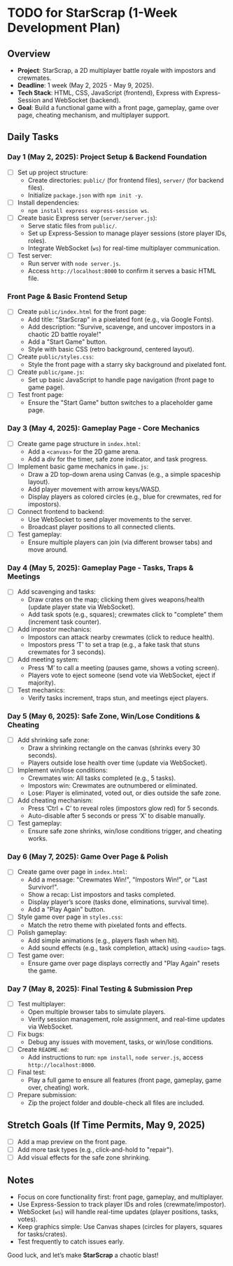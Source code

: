 # TODO for StarScrap (1-Week Development Plan)

## Overview
- **Project**: StarScrap, a 2D multiplayer battle royale with impostors and crewmates.
- **Deadline**: 1 week (May 2, 2025 - May 9, 2025).
- **Tech Stack**: HTML, CSS, JavaScript (frontend), Express with Express-Session and WebSocket (backend).
- **Goal**: Build a functional game with a front page, gameplay, game over page, cheating mechanism, and multiplayer support.

## Daily Tasks

### Day 1 (May 2, 2025): Project Setup & Backend Foundation
- [ ] Set up project structure:
  - Create directories: `public/` (for frontend files), `server/` (for backend files).
  - Initialize `package.json` with `npm init -y`.
- [ ] Install dependencies:
  - `npm install express express-session ws`.
- [ ] Create basic Express server (`server/server.js`):
  - Serve static files from `public/`.
  - Set up Express-Session to manage player sessions (store player IDs, roles).
  - Integrate WebSocket (`ws`) for real-time multiplayer communication.
- [ ] Test server:
  - Run server with `node server.js`.
  - Access `http://localhost:8000` to confirm it serves a basic HTML file.

### Front Page & Basic Frontend Setup
- [ ] Create `public/index.html` for the front page:
  - Add title: "StarScrap" in a pixelated font (e.g., via Google Fonts).
  - Add description: "Survive, scavenge, and uncover impostors in a chaotic 2D battle royale!"
  - Add a "Start Game" button.
  - Style with basic CSS (retro background, centered layout).
- [ ] Create `public/styles.css`:
  - Style the front page with a starry sky background and pixelated font.
- [ ] Create `public/game.js`:
  - Set up basic JavaScript to handle page navigation (front page to game page).
- [ ] Test front page:
  - Ensure the "Start Game" button switches to a placeholder game page.

### Day 3 (May 4, 2025): Gameplay Page - Core Mechanics
- [ ] Create game page structure in `index.html`:
  - Add a `<canvas>` for the 2D game arena.
  - Add a div for the timer, safe zone indicator, and task progress.
- [ ] Implement basic game mechanics in `game.js`:
  - Draw a 2D top-down arena using Canvas (e.g., a simple spaceship layout).
  - Add player movement with arrow keys/WASD.
  - Display players as colored circles (e.g., blue for crewmates, red for impostors).
- [ ] Connect frontend to backend:
  - Use WebSocket to send player movements to the server.
  - Broadcast player positions to all connected clients.
- [ ] Test gameplay:
  - Ensure multiple players can join (via different browser tabs) and move around.

### Day 4 (May 5, 2025): Gameplay Page - Tasks, Traps & Meetings
- [ ] Add scavenging and tasks:
  - Draw crates on the map; clicking them gives weapons/health (update player state via WebSocket).
  - Add task spots (e.g., squares); crewmates click to "complete" them (increment task counter).
- [ ] Add impostor mechanics:
  - Impostors can attack nearby crewmates (click to reduce health).
  - Impostors press ‘T’ to set a trap (e.g., a fake task that stuns crewmates for 3 seconds).
- [ ] Add meeting system:
  - Press ‘M’ to call a meeting (pauses game, shows a voting screen).
  - Players vote to eject someone (send vote via WebSocket, eject if majority).
- [ ] Test mechanics:
  - Verify tasks increment, traps stun, and meetings eject players.

### Day 5 (May 6, 2025): Safe Zone, Win/Lose Conditions & Cheating
- [ ] Add shrinking safe zone:
  - Draw a shrinking rectangle on the canvas (shrinks every 30 seconds).
  - Players outside lose health over time (update via WebSocket).
- [ ] Implement win/lose conditions:
  - Crewmates win: All tasks completed (e.g., 5 tasks).
  - Impostors win: Crewmates are outnumbered or eliminated.
  - Lose: Player is eliminated, voted out, or dies outside the safe zone.
- [ ] Add cheating mechanism:
  - Press ‘Ctrl + C’ to reveal roles (impostors glow red) for 5 seconds.
  - Auto-disable after 5 seconds or press ‘X’ to disable manually.
- [ ] Test gameplay:
  - Ensure safe zone shrinks, win/lose conditions trigger, and cheating works.

### Day 6 (May 7, 2025): Game Over Page & Polish
- [ ] Create game over page in `index.html`:
  - Add a message: "Crewmates Win!", "Impostors Win!", or "Last Survivor!".
  - Show a recap: List impostors and tasks completed.
  - Display player’s score (tasks done, eliminations, survival time).
  - Add a "Play Again" button.
- [ ] Style game over page in `styles.css`:
  - Match the retro theme with pixelated fonts and effects.
- [ ] Polish gameplay:
  - Add simple animations (e.g., players flash when hit).
  - Add sound effects (e.g., task completion, attack) using `<audio>` tags.
- [ ] Test game over:
  - Ensure game over page displays correctly and "Play Again" resets the game.

### Day 7 (May 8, 2025): Final Testing & Submission Prep
- [ ] Test multiplayer:
  - Open multiple browser tabs to simulate players.
  - Verify session management, role assignment, and real-time updates via WebSocket.
- [ ] Fix bugs:
  - Debug any issues with movement, tasks, or win/lose conditions.
- [ ] Create `README.md`:
  - Add instructions to run: `npm install`, `node server.js`, access `http://localhost:8000`.
- [ ] Final test:
  - Play a full game to ensure all features (front page, gameplay, game over, cheating) work.
- [ ] Prepare submission:
  - Zip the project folder and double-check all files are included.

## Stretch Goals (If Time Permits, May 9, 2025)
- [ ] Add a map preview on the front page.
- [ ] Add more task types (e.g., click-and-hold to "repair").
- [ ] Add visual effects for the safe zone shrinking.

## Notes
- Focus on core functionality first: front page, gameplay, and multiplayer.
- Use Express-Session to track player IDs and roles (crewmate/impostor).
- WebSocket (`ws`) will handle real-time updates (player positions, tasks, votes).
- Keep graphics simple: Use Canvas shapes (circles for players, squares for tasks/crates).
- Test frequently to catch issues early.

Good luck, and let’s make **StarScrap** a chaotic blast!
